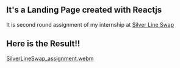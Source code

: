 ## It's a Landing Page created with Reactjs

It is second round assignment of my internship at [Silver Line Swap](https://silverlineswap.org)

## Here is the Result!!
[SilverLineSwap_assignment.webm](https://user-images.githubusercontent.com/65470058/199547749-1dad213e-93b6-4b7f-9a5a-632b780a68e9.webm)
